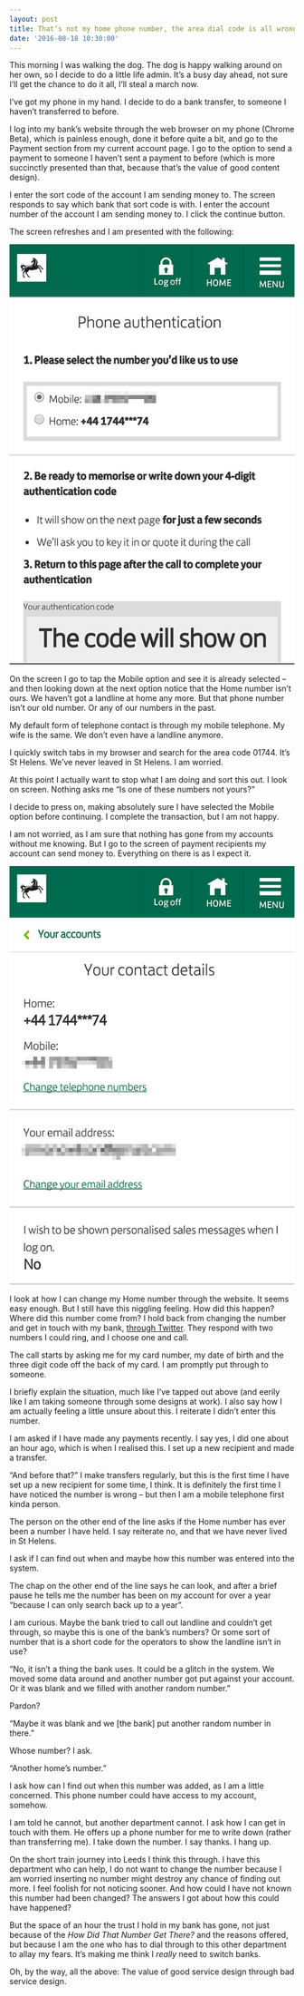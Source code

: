 ```yaml
---
layout: post
title: That’s not my home phone number, the area dial code is all wrong - Or, how I suddenly lost trust in my bank
date: '2016-08-18 10:30:00'
---
```


This morning I was walking the dog. The dog is happy walking around on her own, so I decide to do a little life admin. It’s a busy day ahead, not sure I’ll get the chance to do it all, I’ll steal a march now.

I’ve got my phone in my hand. I decide to do a bank transfer, to someone I haven’t transferred to before.

I log into my bank’s website through the web browser on my phone (Chrome Beta), which is painless enough, done it before quite a bit, and go to the Payment section from my current account page. I go to the option to send a payment to someone I haven’t sent a payment to before (which is more succinctly presented than that, because that’s the value of good content design).

I enter the sort code of the account I am sending money to. The screen responds to say which bank that sort code is with. I enter the account number of the account I am sending money to. I click the continue button.

The screen refreshes and I am presented with the following:

![Screen grab](/assets/bank_grab_1.jpg)

On the screen I go to tap the Mobile option and see it is already selected – and then looking down at the next option notice that the Home number isn’t ours. We haven’t got a landline at home any more. But that phone number isn’t our old number. Or any of our numbers in the past.

My default form of telephone contact is through my mobile telephone. My wife is the same. We don’t even have a landline anymore.

I quickly switch tabs in my browser and search for the area code 01744. It’s St Helens. We’ve never leaved in St Helens. I am worried.

At this point I actually want to stop what I am doing and sort this out. I look on screen. Nothing asks me “Is one of these numbers not yours?”

I decide to press on, making absolutely sure I have selected the Mobile option before continuing. I complete the transaction, but I am not happy.

I am not worried, as I am sure that nothing has gone from my accounts without me knowing. But I go to the screen of payment recipients my account can send money to. Everything on there is as I expect it.

![Screen grab](/assets/bank_grab_2.jpg)

I look at how I can change my Home number through the website. It seems easy enough. But I still have this niggling feeling. How did this happen? Where did this number come from? I hold back from changing the number and get in touch with my bank, [through Twitter](https://twitter.com/ermlikeyeah/status/766168045589004288). They respond with two numbers I could ring,  and I choose one and call.

The call starts by asking me for my card number, my date of birth and the three digit code off the back of my card. I am promptly put through to someone.

I briefly explain the situation, much like I’ve tapped out above (and eerily like I am taking someone through some designs at work). I also say how I am actually feeling a little unsure about this. I reiterate I didn’t enter this number.

I am asked if I have made any payments recently. I say yes, I did one about an hour ago, which is when I realised this. I set up a new recipient and made a transfer.

“And before that?” I make transfers regularly, but this is the first time I have set up a new recipient for some time, I think. It is definitely the first time I have noticed the number is wrong – but then I am a mobile telephone first kinda person.

The person on the other end of the line asks if the Home number has ever been a number I have held. I say reiterate no, and that we have never lived in St Helens.

I ask if I can find out when and maybe how this number was entered into the system.

The chap on the other end of the line says he can look, and after a brief pause he tells me the number has been on my account for over a year “because I can only search back up to a year”.

I am curious. Maybe the bank tried to call out landline and couldn’t get through, so maybe this is one of the bank’s numbers? Or some sort of number that is a short code for the operators to show the landline isn’t in use?

“No, it isn’t a thing the bank uses. It could be a glitch in the system. We moved some data around and another number got put against your account. Or it was blank and we filled with another random number.”

Pardon?

“Maybe it was blank and we [the bank] put another random number in there.”

Whose number? I ask.

“Another home’s number.”

I ask how can I find out when this number was added, as I am a little concerned. This phone number could have access to my account, somehow.

I am told he cannot, but another department cannot. I ask how I can get in touch with them. He offers up a phone number for me to write down (rather than transferring me). I take down the number. I say thanks. I hang up.

On the short train journey into Leeds I think this through. I have this department who can help, I do not want to change the number because I am worried inserting no number might destroy any chance of finding out more. I feel foolish for not noticing sooner. And how could I have not known this number had been changed? The answers I got about how this could have happened?

But the space of an hour the trust I hold in my bank has gone, not just because of the *How Did That Number Get There?* and the reasons offered, but because I am the one who has to dial through to this other department to allay my fears. It’s making me think I *really* need to switch banks.

Oh, by the way, all the above: The value of good service design through bad service design.
